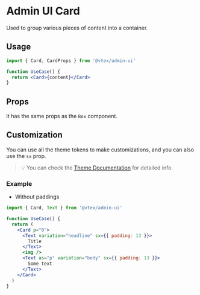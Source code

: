 # Admin UI Card

Used to group various pieces of content into a container.

## Usage

```jsx
import { Card, CardProps } from '@vtex/admin-ui'

function UseCase() {
  return <Card>{content}</Card>
}
```

## Props

It has the same props as the `Box` component.

## Customization

You can use all the theme tokens to make customizations, and you can also use the `sx` prop.

> 💡 You can check the [Theme Documentation](https://admin-ui.vercel.app/?path=/story/design-system-theme--page) for detailed info.

### Example

- Without paddings

```jsx
import { Card, Text } from '@vtex/admin-ui'

function UseCase() {
  return (
    <Card p="0">
      <Text variation="headline" sx={{ padding: 13 }}>
        Title
      </Text>
      <img />
      <Text as="p" variation="body" sx={{ padding: 13 }}>
        Some text
      </Text>
    </Card>
  )
}
```

